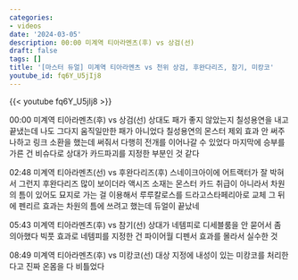```yaml
---
categories:
- videos
date: '2024-03-05'
description: 00:00 미계역 티아라멘츠(후) vs 상검(선)
draft: false
tags: []
title: '[마스터 듀얼] 미계역 티아라멘츠 vs 천위 상검, 후완다리즈, 참기, 미캉코'
youtube_id: fq6Y_U5jIj8
---
```



{{< youtube fq6Y_U5jIj8 >}}

00:00 미계역 티아라멘츠(후) vs 상검(선)
상대도 패가 좋지 않았는지 칠성용연을 내고 끝냈는데 나도 그다지 움직일만한 패가 아니었다
칠성용연의 몬스터 제외 효과 안 써주나하고 링크 소환을 했는데 써줘서 다행히 전개를 이어나갈 수 있었다
마지막에 승부를 가른 건 비슈다로 상대가 카드파괴를 지정한 부분인 것 같다 

02:48 미계역 티아라멘츠(선) vs 후완다리즈(후)
스네이크아이에 어트랙터가 잘 박혀서 그런지 후완다리즈 많이 보이더라
액시즈 소재는 몬스터 카드 취급이 아니라서 차원의 틈이 있어도 묘지로 가는 걸 이용해서 루루칼로스를 드라고스타페리아로 교체
그 뒤에 펜리르 효과는 차원의 틈에 쓰려고 했는데 듀얼이 끝났네

05:43 미계역 티아라멘츠(후) vs 참기(선)
상대가 네템피로 디세블룸을 안 묻어서 좀 의아했다
빅풋 효과로 네템피를 지정한 건 파이어월 디펜서 효과를 몰라서 실수한 것

08:49 미계역 티아라멘츠(후) vs 미캉코(선)
대상 지정에 내성이 있는 미캉코를 처리한다고 진짜 온몸을 다 비틀었다